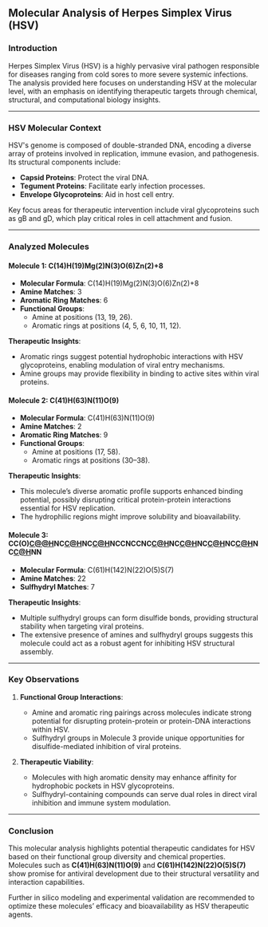 ## Molecular Analysis of Herpes Simplex Virus (HSV)

### Introduction
Herpes Simplex Virus (HSV) is a highly pervasive viral pathogen responsible for diseases ranging from cold sores to more severe systemic infections. The analysis provided here focuses on understanding HSV at the molecular level, with an emphasis on identifying therapeutic targets through chemical, structural, and computational biology insights.

---

### HSV Molecular Context

HSV's genome is composed of double-stranded DNA, encoding a diverse array of proteins involved in replication, immune evasion, and pathogenesis. Its structural components include:
- **Capsid Proteins**: Protect the viral DNA.
- **Tegument Proteins**: Facilitate early infection processes.
- **Envelope Glycoproteins**: Aid in host cell entry.

Key focus areas for therapeutic intervention include viral glycoproteins such as gB and gD, which play critical roles in cell attachment and fusion.

---

### Analyzed Molecules

#### Molecule 1: **C\(14\)H\(19\)Mg\(2\)N\(3\)O\(6\)Zn\(2\)+8**
- **Molecular Formula**: C\(14\)H\(19\)Mg\(2\)N\(3\)O\(6\)Zn\(2\)+8
- **Amine Matches**: 3
- **Aromatic Ring Matches**: 6
- **Functional Groups**:
  - Amine at positions (13, 19, 26).
  - Aromatic rings at positions (4, 5, 6, 10, 11, 12).

**Therapeutic Insights**:
- Aromatic rings suggest potential hydrophobic interactions with HSV glycoproteins, enabling modulation of viral entry mechanisms.
- Amine groups may provide flexibility in binding to active sites within viral proteins.

#### Molecule 2: **C\(41\)H\(63\)N\(11\)O\(9\)**
- **Molecular Formula**: C\(41\)H\(63\)N\(11\)O\(9\)
- **Amine Matches**: 2
- **Aromatic Ring Matches**: 9
- **Functional Groups**:
  - Amine at positions (17, 58).
  - Aromatic rings at positions (30–38).

**Therapeutic Insights**:
- This molecule’s diverse aromatic profile supports enhanced binding potential, possibly disrupting critical protein-protein interactions essential for HSV replication.
- The hydrophilic regions might improve solubility and bioavailability.

#### Molecule 3: **CC(O)[C@@H](CNCCNCCN[C@@H](CS)CN[C@@H](CS)CN[C@@H](C)CN[C@@H](C)CN[C@H](CN[C@@H](C)CNCCN[C@@H](CS)CN[C@@H](C)C(=O)C(O)=O)C(C)O)NC[C@H](C)NC[C@H](CS)NCCNCCNC[C@H](C)NC[C@H](CS)NC[C@H](C)NC[C@H](CS)NC[C@H](CS)NN**
- **Molecular Formula**: C\(61\)H\(142\)N\(22\)O\(5\)S\(7\)
- **Amine Matches**: 22
- **Sulfhydryl Matches**: 7

**Therapeutic Insights**:
- Multiple sulfhydryl groups can form disulfide bonds, providing structural stability when targeting viral proteins.
- The extensive presence of amines and sulfhydryl groups suggests this molecule could act as a robust agent for inhibiting HSV structural assembly.

---

### Key Observations
1. **Functional Group Interactions**:
   - Amine and aromatic ring pairings across molecules indicate strong potential for disrupting protein-protein or protein-DNA interactions within HSV.
   - Sulfhydryl groups in Molecule 3 provide unique opportunities for disulfide-mediated inhibition of viral proteins.

2. **Therapeutic Viability**:
   - Molecules with high aromatic density may enhance affinity for hydrophobic pockets in HSV glycoproteins.
   - Sulfhydryl-containing compounds can serve dual roles in direct viral inhibition and immune system modulation.

---

### Conclusion
This molecular analysis highlights potential therapeutic candidates for HSV based on their functional group diversity and chemical properties. Molecules such as **C\(41\)H\(63\)N\(11\)O\(9\)** and **C\(61\)H\(142\)N\(22\)O\(5\)S\(7\)** show promise for antiviral development due to their structural versatility and interaction capabilities.

Further in silico modeling and experimental validation are recommended to optimize these molecules’ efficacy and bioavailability as HSV therapeutic agents.

